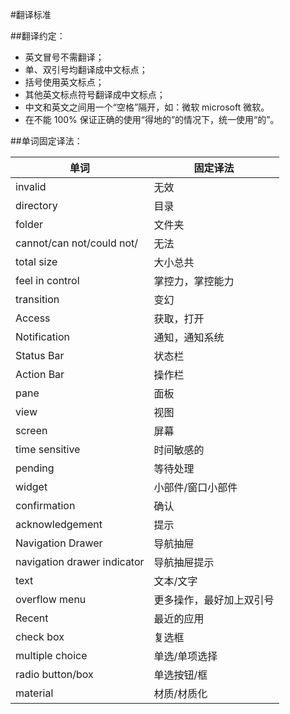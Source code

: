 #翻译标准

##翻译约定：
* 英文冒号不需翻译；
* 单、双引号均翻译成中文标点；
* 括号使用英文标点；
* 其他英文标点符号翻译成中文标点；
* 中文和英文之间用一个“空格”隔开，如：微软 microsoft 微软。
* 在不能 100% 保证正确的使用“得地的”的情况下，统一使用“的”。

##单词固定译法：

|            单词				|      固定译法            |
| ----------------------------- | ------------------------ |
| invalid						| 无效                     |
| directory						| 目录                     |
| folder						| 文件夹                   |
| cannot/can not/could not/		| 无法                     |
| total size					| 大小总共                 |
| feel in control				| 掌控力，掌控能力         |
| transition					| 变幻                     |
| Access						| 获取，打开               |
| Notification					| 通知，通知系统           |
| Status Bar					| 状态栏                   |
| Action Bar					| 操作栏                   |
| pane							| 面板                     |
| view							| 视图                     |
| screen						| 屏幕                     |
| time sensitive				| 时间敏感的               |
| pending						| 等待处理                 |
| widget						| 小部件/窗口小部件        |
| confirmation					| 确认                     |
| acknowledgement				| 提示                     |
| Navigation Drawer				| 导航抽屉                 |
| navigation drawer indicator	| 导航抽屉提示			   |
| text							| 文本/文字                |
| overflow menu					| 更多操作，最好加上双引号 |
| Recent						| 最近的应用			   |
| check box						| 复选框				   |
| multiple choice				| 单选/单项选择		       |
| radio button/box				| 单选按钮/框			   |
| material                      | 材质/材质化              |

